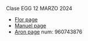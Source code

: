 Clase EGG 12 MARZO 2024

- [Flor page](https://florecitaaaaa.github.io/miprimerapagina/)
- [Manuel page](https://manuelrisco.github.io/manuelriscoweb/)
- [Aron page](https://aaronceras.github.io/miprimerapagina/)
  num: 960743876

